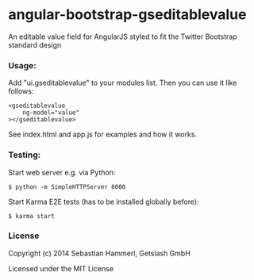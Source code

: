 angular-bootstrap-gseditablevalue
=======================

An editable value field for AngularJS styled to fit the Twitter Bootstrap standard design

### Usage:

Add "ui.gseditablevalue" to your modules list. Then you can use it like follows:

```
<gseditablevalue
    ng-model="value"
></gseditablevalue>
```

See index.html and app.js for examples and how it works.

### Testing:

Start web server e.g. via Python:
```
$ python -m SimpleHTTPServer 8000
```

Start Karma E2E tests (has to be installed globally before):
```
$ karma start
```

### License

Copyright (c) 2014 Sebastian Hammerl, Getslash GmbH

Licensed under the MIT License